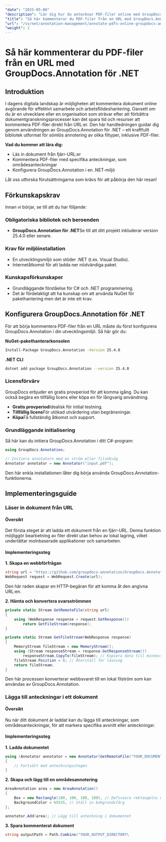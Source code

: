 ```yaml
---
"date": "2025-05-06"
"description": "Lär dig hur du antecknar PDF-filer online med GroupDocs.Annotation för .NET. Effektivisera dina dokumentgranskningsprocesser med effektiva anteckningstekniker."
"title": "Så här kommenterar du PDF-filer från en URL med GroupDocs.Annotation för .NET"
"url": "/sv/net/annotation-management/annotate-pdfs-online-groupdocs-annotation-net/"
"weight": 1
---
```


# Så här kommenterar du PDF-filer från en URL med GroupDocs.Annotation för .NET

## Introduktion

I dagens digitala landskap är möjligheten att kommentera dokument online avgörande för effektivt samarbete och arbetsflödeshantering. Oavsett om du är en utvecklare eller en organisation som strävar efter att förbättra dokumentgranskningsprocesser kan det spara tid och resurser att kommentera PDF-filer direkt från URL:er. Den här handledningen guidar dig genom användningen av GroupDocs.Annotation för .NET – ett kraftfullt bibliotek utformat för sömlös annotering av olika filtyper, inklusive PDF-filer.

**Vad du kommer att lära dig:**
- Läs in dokument från fjärr-URL:er
- Kommentera PDF-filer med specifika anteckningar, som områdesanteckningar
- Konfigurera GroupDocs.Annotation i en .NET-miljö

Låt oss utforska förutsättningarna som krävs för att påbörja den här resan!

## Förkunskapskrav

Innan vi börjar, se till att du har följande:

### Obligatoriska bibliotek och beroenden
- **GroupDocs.Annotation för .NET**Se till att ditt projekt inkluderar version 25.4.0 eller senare.
  

### Krav för miljöinstallation
- En utvecklingsmiljö som stöder .NET (t.ex. Visual Studio).
- Internetåtkomst för att ladda ner nödvändiga paket.

### Kunskapsförkunskaper
- Grundläggande förståelse för C# och .NET programmering.
- Det är fördelaktigt att ha kunskap om att använda NuGet för pakethantering men det är inte ett krav.

## Konfigurera GroupDocs.Annotation för .NET

För att börja kommentera PDF-filer från en URL måste du först konfigurera GroupDocs.Annotation i din utvecklingsmiljö. Så här gör du:

**NuGet-pakethanterarkonsolen**

```bash
Install-Package GroupDocs.Annotation -Version 25.4.0
```

**\.NET CLI**

```bash
dotnet add package GroupDocs.Annotation --version 25.4.0
```

### Licensförvärv

GroupDocs erbjuder en gratis provperiod för att komma igång. Du kan också begära en tillfällig licens eller köpa en för långvarig användning.

- **Gratis provperiod**Idealisk för initial testning.
- **Tillfällig licens**För utökad utvärdering utan begränsningar.
- **Köpa**Få fullständig åtkomst och support.

### Grundläggande initialisering

Så här kan du initiera GroupDocs.Annotation i ditt C#-program:

```csharp
using GroupDocs.Annotation;

// Initiera annotatorn med en ström eller filsökväg
Annotator annotator = new Annotator("input.pdf");
```

Den här enkla installationen låter dig börja använda GroupDocs.Annotation-funktionerna.

## Implementeringsguide

### Läser in dokument från URL

#### Översikt

Det första steget är att ladda ett dokument från en fjärr-URL. Denna funktion möjliggör bearbetning av filer direkt utan behov av lokal lagring, vilket underlättar molnbaserade applikationer och samarbeten.

#### Implementeringssteg

**1. Skapa en webbförfrågan**

```csharp
string url = "https://github.com/groupdocs-annotation/GroupDocs.Annotation-for-.NET/blob/master/Examples/Resources/SampleFiles/input.pdf?raw=true";
WebRequest request = WebRequest.Create(url);
```

Den här raden skapar en HTTP-begäran för att komma åt den angivna URL:en.

**2. Hämta och konvertera svarsströmmen**

```csharp
private static Stream GetRemoteFile(string url)
{
    using (WebResponse response = request.GetResponse())
        return GetFileStream(response);
}

private static Stream GetFileStream(WebResponse response)
{
    MemoryStream fileStream = new MemoryStream();
    using (Stream responseStream = response.GetResponseStream())
        responseStream.CopyTo(fileStream); // Kopiera data till minnesströmmen
    fileStream.Position = 0; // Återställ för läsning
    return fileStream;
}
```

Den här processen konverterar webbsvaret till en lokal filström som kan användas av GroupDocs.Annotation.

### Lägga till anteckningar i ett dokument

#### Översikt

Nu när ditt dokument är laddat kan du lägga till anteckningar, som områdesanteckningar, för att markera specifika avsnitt eller anteckningar.

#### Implementeringssteg

**1. Ladda dokumentet**

```csharp
using (Annotator annotator = new Annotator(GetRemoteFile("YOUR_DOCUMENT_DIRECTORY/input.pdf")))
{
    // Fortsätt med anteckningsstegen
}
```

**2. Skapa och lägg till en områdesannotering**

```csharp
AreaAnnotation area = new AreaAnnotation()
{
    Box = new Rectangle(100, 100, 100, 100), // Definiera rektangelns dimensioner
    BackgroundColor = 65535, // Ställ in bakgrundsfärg
};

annotator.Add(area); // Lägg till anteckning i dokumentet
```

**3. Spara kommenterat dokument**

```csharp
string outputPath = Path.Combine("YOUR_OUTPUT_DIRECTORY\
